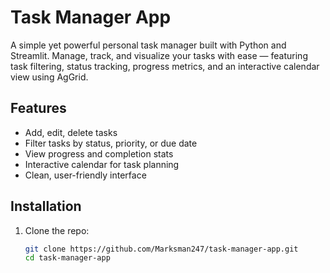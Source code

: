 # Task Manager App

A simple yet powerful personal task manager built with Python and Streamlit. Manage, track, and visualize your tasks with ease — featuring task filtering, status tracking, progress metrics, and an interactive calendar view using AgGrid.

## Features

- Add, edit, delete tasks
- Filter tasks by status, priority, or due date
- View progress and completion stats
- Interactive calendar for task planning
- Clean, user-friendly interface

## Installation

1. Clone the repo:

   ```bash
   git clone https://github.com/Marksman247/task-manager-app.git
   cd task-manager-app
